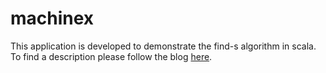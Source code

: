 # machinex

This application is developed to demonstrate the find-s algorithm in scala.
To find a description please follow the blog [here](https://blog.knoldus.com/2017/11/01/concept-learning-find-s-implementation-with-scala/).
